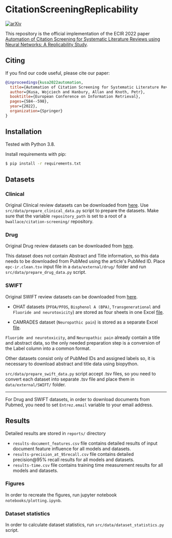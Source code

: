 # CitationScreeningReplicability

[![arXiv](https://img.shields.io/badge/arXiv-2201.07534-b31b1b.svg)](https://arxiv.org/abs/2201.07534)

This repository is the official implementation of the ECIR 2022 paper [Automation of Citation Screening for Systematic Literature Reviews using Neural Networks: A Replicability Study](https://link.springer.com/chapter/10.1007/978-3-030-99736-6_39).


## Citing

If you find our code useful, please cite our paper:

```bibtex
@inproceedings{kusa2022automation,
  title={Automation of Citation Screening for Systematic Literature Reviews Using Neural Networks: A Replicability Study},
  author={Kusa, Wojciech and Hanbury, Allan and Knoth, Petr},
  booktitle={European Conference on Information Retrieval},
  pages={584--598},
  year={2022},
  organization={Springer}
}
```


## Installation

Tested with Python 3.8.

Install requirements with pip:

```bash
$ pip install -r requirements.txt
```

## Datasets

### Clinical

Original Clinical review datasets can be downloaded from [here](https://github.com/bwallace/citation-screening). Use `src/data/prepare_clinical_data.py` script to prepare the datasets. Make sure that the variable `repository_path` is set to a root of a `bwallace/citation-screening/` repository.

### Drug

Original Drug review datasets can be downloaded from [here](https://dmice.ohsu.edu/cohenaa/systematic-drug-class-review-data.html). 

This dataset does not contain Abstract and Title information, so this data needs to be downloaded from PubMed using the article's PubMed ID. Place `epc-ir.clean.tsv` input file in a `data/external/drug/` folder and run `src/data/prepare_drug_data.py` script.


### SWIFT

Original SWIFT review datasets can be downloaded from [here](https://systematicreviewsjournal.biomedcentral.com/articles/10.1186/s13643-016-0263-z#Sec30). 

- OHAT datasets (`PFOA/PFOS`, `Bisphenol A (BPA)`, `Transgenerational` and `Fluoride and neurotoxicity`) are stored as four sheets in one Excel [file](https://static-content.springer.com/esm/art%3A10.1186%2Fs13643-016-0263-z/MediaObjects/13643_2016_263_MOESM1_ESM.xlsx).

- CAMRADES dataset (`Neuropathic pain`) is stored as a separate Excel [file](https://static-content.springer.com/esm/art%3A10.1186%2Fs13643-016-0263-z/MediaObjects/13643_2016_263_MOESM2_ESM.xlsx).


`Fluoride and neurotoxicity`, and `Neuropathic pain` already contain a title and abstract data, so the only needed preparation step is a conversion of the Label column into a common format.

Other datasets consist only of PubMed IDs and assigned labels so, it is necessary to download abstract and title data using biopython.

`src/data/prepare_swift_data.py` script accept .tsv files, so you need to convert each dataset into separate .tsv file and place them in `data/external/SWIFT/` folder.

________

For Drug and SWIFT datasets, in order to download documents from Pubmed, you need to set `Entrez.email` variable to your email address.


## Results

Detailed results are stored in `reports/` directory

- `results-document_features.csv` file contains detailed results of input document feature influence for all models and datasets.  
- `results-precision_at_95recall.csv` file contains detailed precision@95% recall results for all models and datasets.
- `results-time.csv` file contains training time measurement results for all models and datasets.

### Figures

In order to recreate the figures, run jupyter notebook `notebooks/plotting.ipynb`.

### Dataset statistics

In order to calculate dataset statistics, run `src/data/dataset_statistics.py` script.
